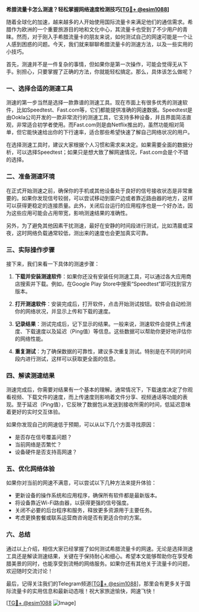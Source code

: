 **希腊流量卡怎么测速？轻松掌握网络速度检测技巧[[TG💪+ @esim1088](https://t.me/s/esim1088)]**

随着全球化的加速，越来越多的人开始使用国际流量卡来满足他们的通信需求。希腊作为欧洲的一个重要旅游目的地和文化中心，其流量卡也受到了不少用户的青睐。然而，对于刚入手希腊流量卡的朋友来说，如何测试自己的网速可能是一个让人感到困惑的问题。今天，我们就来聊聊希腊流量卡的测速方法，以及一些实用的小技巧。

首先，测速并不是一件复杂的事情，但如果你是第一次操作，可能会觉得无从下手。别担心，只要掌握了正确的方法，你就能轻松搞定。那么，具体该怎么做呢？

### 一、选择合适的测速工具

测速的第一步当然是选择一款靠谱的测速工具。现在市面上有很多优秀的测速软件，比如Speedtest、Fast.com等，它们都能提供准确的网速数据。Speedtest是由Ookla公司开发的一款非常流行的测速工具，它支持多种设备，并且界面简洁直观，非常适合初学者使用。而Fast.com则是由Netflix推出的，虽然功能相对简单，但它能快速给出你的下行速率，适合那些希望快速了解自己网络状况的用户。

在选择测速工具时，建议大家根据个人习惯和需求来决定。如果需要全面的数据分析，可以选择Speedtest；如果只是想大致了解网速情况，Fast.com会是个不错的选择。

### 二、准备测速环境

在正式开始测速之前，确保你的手机或其他设备处于良好的信号接收状态是非常重要的。如果你发现信号较弱，可以尝试移动到窗户边或者靠近路由器的地方，这样可以获得更稳定的连接质量。此外，关闭后台运行的应用程序也是一个好办法，因为这些应用可能会占用带宽，影响测速结果的准确性。

另外，为了避免其他因素干扰测速，最好在安静的时间段进行测试，比如清晨或深夜，这时网络负载通常较低，测出来的速度也会更加真实可靠。

### 三、实际操作步骤

接下来，我们来看一下具体的测速步骤：

1. **下载并安装测速软件**：如果你还没有安装任何测速工具，可以通过各大应用商店搜索并下载。例如，在Google Play Store中搜索“Speedtest”即可找到官方版本。

2. **打开测速软件**：安装完成后，打开软件，点击开始测试按钮。软件会自动检测你的网络状况，并显示上传和下载的速度。

3. **记录结果**：测试完成后，记下显示的结果。一般来说，测速软件会提供上传速度、下载速度以及延迟（Ping值）等信息。这些数据可以帮助你更好地评估你的网络性能。

4. **重复测试**：为了确保数据的可靠性，建议多次重复测试。特别是在不同的时间段内进行测试，这样可以获取更全面的信息。

### 四、解读测速结果

测速完成后，你需要对结果有一个基本的理解。通常情况下，下载速度决定了你观看视频、下载文件的速度，而上传速度则影响着文件分享、视频通话等功能的表现。至于延迟（Ping值），它反映了数据包从发送到接收所需的时间，低延迟意味着更好的实时交互体验。

如果你发现自己的网速低于预期，可以从以下几个方面寻找原因：
- 是否存在信号覆盖问题？
- 当前网络是否繁忙？
- 设备硬件是否支持高网速？

### 五、优化网络体验

如果你对当前的网速不满意，可以尝试以下几种方法来提升体验：
- 更新设备的操作系统和应用程序，确保所有软件都是最新版本。
- 将设备靠近Wi-Fi路由器，以获得更强的信号强度。
- 关闭不必要的后台程序和服务，释放更多资源用于主要任务。
- 考虑更换套餐或联系运营商咨询是否有更适合你的方案。

### 六、总结

通过以上介绍，相信大家已经掌握了如何测试希腊流量卡的网速。无论是选择测速工具还是解读测速结果，关键在于保持耐心和细心。希望本文能够帮助你在享受希腊美景的同时，也能享受到流畅的网络服务。如果你还有其他关于流量卡的问题，欢迎随时交流讨论！

最后，记得关注我们的Telegram频道[[TG💪+ @esim1088](https://t.me/s/esim1088)]，那里会有更多关于国际流量卡的实用信息和最新动态哦！祝大家旅途愉快，网速飞快！

[[TG💪+ @esim1088](https://t.me/s/esim1088) ![Image](https://i.postimg.cc/4NQfJmqS/Snipaste-2025-05-13-00-14-12.png)]
